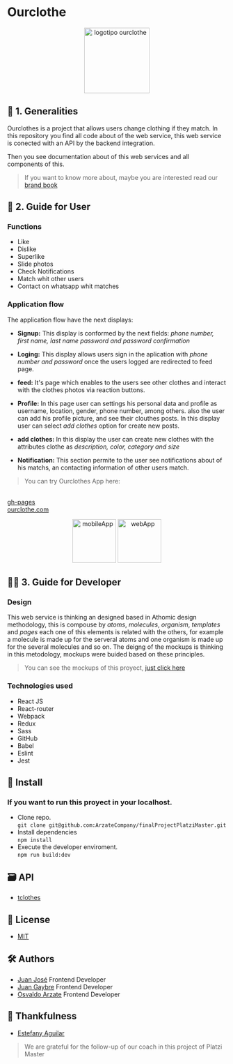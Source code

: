 # Ourclothe

<div align="center">
<img src="https://raw.githubusercontent.com/ArzateCompany/finalProjectPlatziMaster/54ad2ebe1f41d61610594c013d9e0f4747dff3c7/public/assets/logo/logo.svg" width="150" alt="logotipo ourclothe">
</div>

## 🧾 1. Generalities

Ourclothes is a project that allows users change clothing if they match. In this repository you find all code about of the web service, this web service is conected with an API by the backend integration.

Then you see documentation about of this web services and all components of this.

> If you want to know more about, maybe you are interested read our [brand book](https://www.flipsnack.com/ourclothe/identity-manual.html "brand book")

## 📱 2. Guide for User

### Functions

* Like
* Dislike
* Superlike
* Slide photos
* Check Notifications
* Match whit other users
* Contact on whatsapp whit matches

### Application flow

The application flow have the next displays:

* **Signup:**
This display is conformed by the next fields: *phone number, first name, last name password and password confirmation*

* **Loging:**
This display allows users sign in the aplication with *phone number and password* once the users logged are redirected to feed page.

* **feed:**
It's page which enables to the users see other clothes and interact with the clothes photos via reaction buttons.

* **Profile:**
In this page user can settings his personal data and profile as username, location, gender, phone number, among others. also the user can add his profile picture, and see their clouthes posts. In this display user can select *add clothes* option for create new posts.

* **add clothes:**
In this display the user can create new clothes with the attributes clothe as *description, color, category and size*

* **Notification:**
This section permite to the user see notifications about of his matchs, an contacting information of other users match.

> You can try Ourclothes App here:

<br />[gh-pages](https://arzatecompany.github.io/finalProjectPlatziMaster/#/login "gh-pages")
<br /> [ourclothe.com](http://www.ourclothe.com/ "ourclothe.com")

<div align="center">
<img src="https://res.cloudinary.com/martindev/image/upload/v1600105788/ourclothe/mobileApp_kphvsz.png" height="100" alt="mobileApp">
<img src="https://res.cloudinary.com/martindev/image/upload/v1600105789/ourclothe/webApp_crjsjo.png" height="100" alt="webApp">
</div>

## 👨‍💻 3. Guide for Developer

### Design

This web service is thinking an designed based in Athomic design methodology, this is compouse by *atoms*, *molecules*, *organism*, *templates* and *pages* each one of this elements is related with the others, for example a molecule is made up for the serveral atoms and one organism is made up for the several molecules and so on. The deigng of the mockups is thinking in this metodology, mockups were buided based on these principles.

> You can see the mockups of this proyect, [just click here](https://xd.adobe.com/view/773365b7-9321-41ed-8daa-102c3ebe8248-2260/screen/1febd08a-a290-4c63-9f4e-f4ff5c5405fc?fullscreen "just click here")

### Technologies used

* React JS
* React-router
* Webpack
* Redux
* Sass
* GitHub
* Babel
* Eslint
* Jest

## 🔗 Install

### If you want to run this proyect in your localhost.

* Clone repo.<br /> `git clone git@github.com:ArzateCompany/finalProjectPlatziMaster.git`
* Install dependencies<br /> `npm install`
* Execute the developer enviroment.<br /> `npm run build:dev`

## 🗃 API

* [tclothes](https://github.com/marttcode/tclothes "tclothes")

## 🔑 License

* [MIT](https://es.wikipedia.org/wiki/Licencia_MIT "MIT")

## 🛠 Authors

* [Juan José](https://github.com/juanjocode "Juan José") Frontend Developer
* [Juan Gaybre](https://github.com/Gaybre "Juan Gaybre") Frontend Developer
* [Osvaldo Arzate](https://github.com/ArzateCompany "Osvaldo Arzate") Frontend Developer

## 💽 Thankfulness

* [Estefany Aguilar](https://github.com/teffcode "Estefany Aguilar")

> We are grateful for the follow-up of our coach in this project of Platzi Master